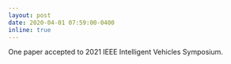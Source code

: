 ```yaml
---
layout: post
date: 2020-04-01 07:59:00-0400
inline: true
---
```


One paper accepted to 2021 IEEE Intelligent Vehicles Symposium.
